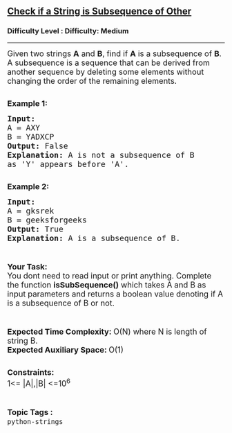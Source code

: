 <h2><a href="https://www.geeksforgeeks.org/problems/given-two-strings-find-if-first-string-is-a-subsequence-of-second/1?page=1&difficulty=Medium&status=unsolved,attempted&sortBy=accuracy">Check if a String is Subsequence of Other</a></h2><h3>Difficulty Level : Difficulty: Medium</h3><hr><div class="problems_problem_content__Xm_eO"><p><span style="font-size:18px">Given two strings <strong>A</strong> and <strong>B</strong>, find if <strong>A</strong>&nbsp;is a subsequence of <strong>B</strong>. A subsequence is a sequence that can be derived from another sequence by&nbsp;deleting some elements without changing the order of the remaining elements.</span></p>

<p><br>
<span style="font-size:18px"><strong>Example 1:</strong></span></p>

<pre><span style="font-size:18px"><strong>Input:</strong>
A = AXY 
B = YADXCP
<strong>Output: </strong>False
<strong>Explanation:</strong> A is not a subsequence of B
as 'Y' appears before 'A'.</span></pre>

<p><br>
<span style="font-size:18px"><strong>Example 2:</strong></span></p>

<pre><span style="font-size:18px"><strong>Input:</strong>
A = gksrek
B = geeksforgeeks
<strong>Output:</strong> True
<strong>Explanation: </strong>A is a subsequence of B.</span></pre>

<p>&nbsp;</p>

<p><span style="font-size:18px"><strong>Your Task: &nbsp;</strong><br>
You dont need to read input or print anything. Complete the function&nbsp;<strong>isSubSequence()</strong>&nbsp;which takes A and B as input parameters and returns a boolean value denoting if A is a subsequence of B or not.&nbsp;</span></p>

<p>&nbsp;</p>

<p><span style="font-size:18px"><strong>Expected Time Complexity:&nbsp;</strong>O(N) where N is length of string B.<br>
<strong>Expected Auxiliary Space:&nbsp;</strong>O(1)</span></p>

<p><br>
<span style="font-size:18px"><strong>Constraints:</strong><br>
1&lt;= |A|,|B| &lt;=10<sup>6</sup></span></p>
</div><br><p><span style=font-size:18px><strong>Topic Tags : </strong><br><code>python-strings</code>&nbsp;